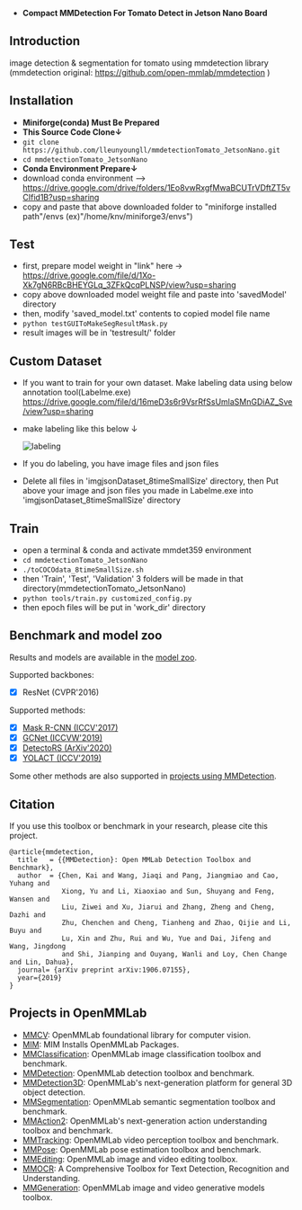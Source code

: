 - **Compact MMDetection For Tomato Detect in Jetson Nano Board**

## Introduction

image detection & segmentation for tomato using mmdetection library (mmdetection original: https://github.com/open-mmlab/mmdetection )



## Installation

- **Miniforge(conda) Must Be Prepared**
- **This Source Code Clone↓**
- ```git clone https://github.com/lleunyoungll/mmdetectionTomato_JetsonNano.git```
- ```cd mmdetectionTomato_JetsonNano ```
- **Conda Environment Prepare↓**
- download conda environment --> https://drive.google.com/drive/folders/1Eo8vwRxgfMwaBCUTrVDftZT5vCIfid1B?usp=sharing
- copy and paste that above downloaded folder to "miniforge installed path"/envs  (ex)"/home/knv/miniforge3/envs")



## Test

- first, prepare model weight in "link" here -> https://drive.google.com/file/d/1Xo-Xk7gN6RBcBHEYGLq_3ZFkQcqPLNSP/view?usp=sharing
- copy above downloaded model weight file and paste into 'savedModel' directory
- then, modify 'saved_model.txt' contents to copied model file name
- ```python testGUIToMakeSegResultMask.py```
- result images will be in 'testresult/' folder



## Custom Dataset

- If you want to train for your own dataset. Make labeling data using below annotation tool(Labelme.exe)
    https://drive.google.com/file/d/16meD3s6r9VsrRfSsUmlaSMnGDiAZ_Sve/view?usp=sharing
- make labeling like this below ↓

  ![labeling](https://user-images.githubusercontent.com/98143576/152295166-4c6797c1-36e3-488a-9ca7-b46204abbce2.gif)
- If you do labeling, you have image files and json files
- Delete all files in 'imgjsonDataset_8timeSmallSize' directory, then Put above your image and json files you made in Labelme.exe into 'imgjsonDataset_8timeSmallSize' directory


## Train

- open a terminal & conda and activate mmdet359 environment
- ```cd mmdetectionTomato_JetsonNano```
- ```./toCOCOdata_8timeSmallSize.sh```
- then 'Train', 'Test', 'Validation' 3 folders will be made in that directory(mmdetectionTomato_JetsonNano)
- ```python tools/train.py customized_config.py```
- then epoch files will be put in 'work_dir' directory


## Benchmark and model zoo

Results and models are available in the [model zoo](docs/model_zoo.md).

Supported backbones:

- [x] ResNet (CVPR'2016)

Supported methods:

- [x] [Mask R-CNN (ICCV'2017)](configs/mask_rcnn)
- [x] [GCNet (ICCVW'2019)](configs/gcnet/README.md)
- [x] [DetectoRS (ArXiv'2020)](configs/detectors/README.md)
- [x] [YOLACT (ICCV'2019)](configs/yolact/README.md)

Some other methods are also supported in [projects using MMDetection](./docs/projects.md).



## Citation

If you use this toolbox or benchmark in your research, please cite this project.

```
@article{mmdetection,
  title   = {{MMDetection}: Open MMLab Detection Toolbox and Benchmark},
  author  = {Chen, Kai and Wang, Jiaqi and Pang, Jiangmiao and Cao, Yuhang and
             Xiong, Yu and Li, Xiaoxiao and Sun, Shuyang and Feng, Wansen and
             Liu, Ziwei and Xu, Jiarui and Zhang, Zheng and Cheng, Dazhi and
             Zhu, Chenchen and Cheng, Tianheng and Zhao, Qijie and Li, Buyu and
             Lu, Xin and Zhu, Rui and Wu, Yue and Dai, Jifeng and Wang, Jingdong
             and Shi, Jianping and Ouyang, Wanli and Loy, Chen Change and Lin, Dahua},
  journal= {arXiv preprint arXiv:1906.07155},
  year={2019}
}
```



## Projects in OpenMMLab

- [MMCV](https://github.com/open-mmlab/mmcv): OpenMMLab foundational library for computer vision.
- [MIM](https://github.com/open-mmlab/mim): MIM Installs OpenMMLab Packages.
- [MMClassification](https://github.com/open-mmlab/mmclassification): OpenMMLab image classification toolbox and benchmark.
- [MMDetection](https://github.com/open-mmlab/mmdetection): OpenMMLab detection toolbox and benchmark.
- [MMDetection3D](https://github.com/open-mmlab/mmdetection3d): OpenMMLab's next-generation platform for general 3D object detection.
- [MMSegmentation](https://github.com/open-mmlab/mmsegmentation): OpenMMLab semantic segmentation toolbox and benchmark.
- [MMAction2](https://github.com/open-mmlab/mmaction2): OpenMMLab's next-generation action understanding toolbox and benchmark.
- [MMTracking](https://github.com/open-mmlab/mmtracking): OpenMMLab video perception toolbox and benchmark.
- [MMPose](https://github.com/open-mmlab/mmpose): OpenMMLab pose estimation toolbox and benchmark.
- [MMEditing](https://github.com/open-mmlab/mmediting): OpenMMLab image and video editing toolbox.
- [MMOCR](https://github.com/open-mmlab/mmocr): A Comprehensive Toolbox for Text Detection, Recognition and Understanding.
- [MMGeneration](https://github.com/open-mmlab/mmgeneration): OpenMMLab image and video generative models toolbox.
